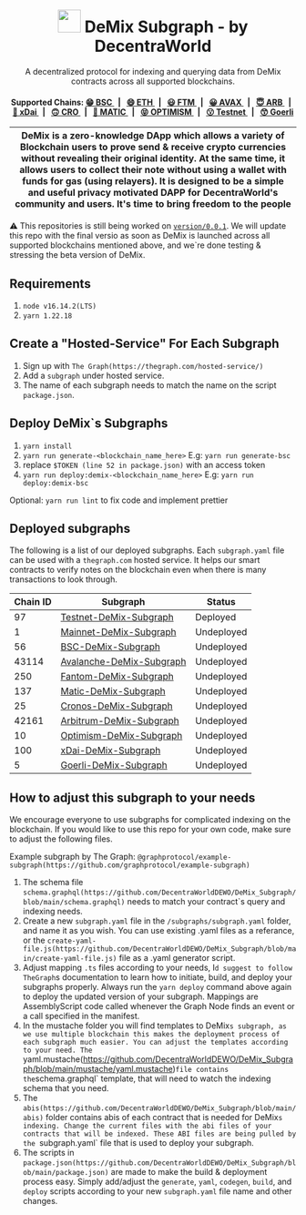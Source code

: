 

<p align="center">
    <h1 align="center">
      <img width="40" src="https://github.com/DecentraWorldDEWO/DeMix_Subgraph/blob/main/logo.png">  
      DeMix Subgraph - by DecentraWorld
    </h1>
    <p align="center">A decentralized protocol for indexing and querying data from DeMix contracts across all supported blockchains.</p>
</p>


<div align="center">
    <h4> Supported Chains: 
    <a href="https://thegraph.com/hosted-service/subgraph/decentraworlddewo/bsc-demix-Subgraph">
            😁 BSC
        </a>
        <span>&nbsp;&nbsp;|&nbsp;&nbsp;</span>
        <a href="https://thegraph.com/hosted-service/subgraph/decentraworlddewo/mainnet-demix-subgraph">
            😄 ETH
        </a>
        <span>&nbsp;&nbsp;|&nbsp;&nbsp;</span>
        <a href="https://thegraph.com/hosted-service/subgraph/decentraworlddewo/fantom-demix-subgraph">
            😃 FTM
        </a>
        <span>&nbsp;&nbsp;|&nbsp;&nbsp;</span>
        <a href="https://thegraph.com/hosted-service/subgraph/decentraworlddewo/avalanche-demix-subgraph">
            😀 AVAX
        </a>
                <span>&nbsp;&nbsp;|&nbsp;&nbsp;</span>
        <a href="https://thegraph.com/hosted-service/subgraph/decentraworlddewo/arbitrum-demix-subgraph">
            😇 ARB
        </a>
                <span>&nbsp;&nbsp;|&nbsp;&nbsp;</span>
        <a href="https://thegraph.com/hosted-service/subgraph/decentraworlddewo/xdai-demix-subgraph">
            🙂 xDai
        </a>
                <span>&nbsp;&nbsp;|&nbsp;&nbsp;</span>
        <a href="https://thegraph.com/hosted-service/subgraph/decentraworlddewo/cronos-demix-subgraph">
            🙃 CRO
        </a>
                <span>&nbsp;&nbsp;|&nbsp;&nbsp;</span>
        <a href="https://thegraph.com/hosted-service/subgraph/decentraworlddewo/matic-demix-subgraph">
            🤩 MATIC
        </a>
                <span>&nbsp;&nbsp;|&nbsp;&nbsp;</span>
        <a href="https://thegraph.com/hosted-service/subgraph/decentraworlddewo/avalanche-demix-subgraph">
            😝 OPTIMISM
        </a>
                <span>&nbsp;&nbsp;|&nbsp;&nbsp;</span>
        <a href="https://thegraph.com/hosted-service/subgraph/decentraworlddewo/bsc-testnet-demix-subgraph">
            😗 Testnet
        </a>
                <span>&nbsp;&nbsp;|&nbsp;&nbsp;</span>
        <a href="https://thegraph.com/hosted-service/subgraph/decentraworlddewo/goerli-demix-subgraph">
            😙 Goerli
        </a>
    </h4>
</div>



| DeMix is a zero-knowledge DApp which allows a variety of Blockchain users to prove send & receive crypto currencies without revealing their original identity. At the same time, it allows users to collect their note without using a wallet with funds for gas (using relayers). It is designed to be a simple and useful privacy motivated DAPP for DecentraWorld's community and users. It's time to bring freedom to the people |
| -------------------------------------------------------------------------------------------------------------------------------------------------------------------------------------------------------------------------------------------------------------------------------------------------------------------------------------------------------------------------------------------------------- |




⚠️ This repositories is still being worked on [`version/0.0.1`](https://github.com/DecentraWorldDEWO/DeMix_Subgraph). We will update this repo with the final versio as soon as DeMix is launched across all supported blockchains mentioned above, and we`re done testing & stressing the beta version of DeMix. 






## Requirements

1. `node v16.14.2(LTS)`
2. `yarn 1.22.18`






## Create a "Hosted-Service" For Each Subgraph

1. Sign up with `The Graph(https://thegraph.com/hosted-service/)`
2. Add a `subgraph` under hosted service.
3. The name of each subgraph needs to match the name on the script `package.json`.






## Deploy DeMix`s Subgraphs

1. `yarn install`
2. `yarn run generate-<blockchain_name_here>`
E.g: `yarn run generate-bsc`
3. replace `$TOKEN (line 52 in package.json)` with an access token
4. `yarn run deploy:demix-<blockchain_name_here>`
E.g: `yarn run deploy:demix-bsc`

Optional: `yarn run lint` to fix code and implement prettier






## Deployed subgraphs

The following is a list of our deployed subgraphs. Each `subgraph.yaml` file can be used with a `thegraph.com` hosted service. It helps our smart contracts to verify notes on the blockchain even when there is many transactions to look through.

| Chain ID | Subgraph                                                                                                                |   Status   |
| -------- | ----------------------------------------------------------------------------------------------------------------------- | ---------- |
| 97       | [Testnet-DeMix-Subgraph](https://thegraph.com/hosted-service/subgraph/decentraworlddewo/bsc-testnet-demix-Subgraph)     |  Deployed  |
| 1        | [Mainnet-DeMix-Subgraph](https://thegraph.com/hosted-service/subgraph/decentraworlddewo/mainnet-demix-Subgraph)         | Undeployed |
| 56       | [BSC-DeMix-Subgraph](https://thegraph.com/hosted-service/subgraph/decentraworlddewo/bsc-demix-Subgrapxh)                | Undeployed |
| 43114    | [Avalanche-DeMix-Subgraph](https://thegraph.com/hosted-service/subgraph/decentraworlddewo/avalanche-demix-Subgraph)     | Undeployed |
| 250      | [Fantom-DeMix-Subgraph](https://thegraph.com/hosted-service/subgraph/decentraworlddewo/fantom-demix-Subgraph)           | Undeployed |
| 137      | [Matic-DeMix-Subgraph](https://thegraph.com/hosted-service/subgraph/decentraworlddewo/matic-demix-Subgraph)             | Undeployed |
| 25       | [Cronos-DeMix-Subgraph](https://thegraph.com/hosted-service/subgraph/decentraworlddewo/cronos-demix-Subgraph)           | Undeployed |
| 42161    | [Arbitrum-DeMix-Subgraph](https://thegraph.com/hosted-service/subgraph/decentraworlddewo/arbitrum-demix-Subgraph)       | Undeployed |
| 10       | [Optimism-DeMix-Subgraph](https://thegraph.com/hosted-service/subgraph/decentraworlddewo/optimism-demix-Subgraph)       | Undeployed |
| 100      | [xDai-DeMix-Subgraph](https://thegraph.com/hosted-service/subgraph/decentraworlddewo/xdai-demix-Subgraph)               | Undeployed |
| 5        | [Goerli-DeMix-Subgraph](https://thegraph.com/hosted-service/subgraph/decentraworlddewo/goerli-demix-Subgraph)           | Undeployed |






## How to adjust this subgraph to your needs

We encourage everyone to use subgraphs for complicated indexing on the blockchain.
If you would like to use this repo for your own code, make sure to adjust the following files.

Example subgraph by The Graph: `@graphprotocol/example-subgraph(https://github.com/graphprotocol/example-subgraph)`

1. The schema file `schema.graphql(https://github.com/DecentraWorldDEWO/DeMix_Subgraph/blob/main/schema.graphql)` needs to match your contract`s query and indexing needs.
2. Create a new `subgraph.yaml` file in the `/subgraphs/subgraph.yaml` folder, and name it as you wish. You can use existing .yaml files as a referance, or the `create-yaml-file.js(https://github.com/DecentraWorldDEWO/DeMix_Subgraph/blob/main/create-yaml-file.js)` file as a .yaml generator script.
3. Adjust mapping `.ts` files according to your needs, I`d suggest to follow TheGraph`s documentation to learn how to initiate, build, and deploy your subgraphs properly. Always run the `yarn deploy` command above again to deploy the updated version of your subgraph. Mappings are AssemblyScript code called whenever the Graph Node finds an event or a call specified in the manifest.
4. In the mustache folder you will find templates to DeMix`s subgraph, as we use multiple blockchain this makes the deployment process of each subgraph much easier. You can adjust the templates according to your need. The `yaml.mustache(https://github.com/DecentraWorldDEWO/DeMix_Subgraph/blob/main/mustache/yaml.mustache)` file contains the `schema.graphql` template, that will need to watch the indexing schema that you need. 
5. The `abis(https://github.com/DecentraWorldDEWO/DeMix_Subgraph/blob/main/abis)` folder contains abis of each contract that is needed for DeMix`s indexing. Change the current files with the abi files of your contracts that will be indexed. These ABI files are being pulled by the `subgraph.yaml` file that is used to deploy your subgraph. 
6. The scripts in `package.json(https://github.com/DecentraWorldDEWO/DeMix_Subgraph/blob/main/package.json)` are made to make the build & deployment process easy. Simply add/adjust the `generate`, `yaml`, `codegen`, `build`, and `deploy` scripts according to your new `subgraph.yaml` file name and other changes. 